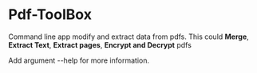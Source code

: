 # Pdf-ToolBox

Command line app modify and extract data from pdfs.
This could **Merge**, **Extract Text**, **Extract pages**, **Encrypt and Decrypt** pdfs

Add argument --help for more information.
